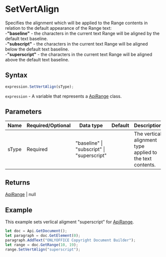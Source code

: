 # SetVertAlign

Specifies the alignment which will be applied to the Range contents in relation to the default appearance of the Range text:\
-**"baseline"** - the characters in the current text Range will be aligned by the default text baseline.\
-**"subscript"** - the characters in the current text Range will be aligned below the default text baseline.\
-**"superscript"** - the characters in the current text Range will be aligned above the default text baseline.

## Syntax

```javascript
expression.SetVertAlign(sType);
```

`expression` - A variable that represents a [ApiRange](../ApiRange.md) class.

## Parameters

| **Name** | **Required/Optional** | **Data type** | **Default** | **Description** |
| ------------- | ------------- | ------------- | ------------- | ------------- |
| sType | Required | "baseline" \| "subscript" \| "superscript" |  | The vertical alignment type applied to the text contents. |

## Returns

[ApiRange](../../ApiRange/ApiRange.md) \| null

## Example

This example sets verlical aligment "superscript" for [ApiRange](../ApiRange.md).

```javascript editor-
let doc = Api.GetDocument();
let paragraph = doc.GetElement(0);
paragraph.AddText("ONLYOFFICE Copyright Document Builder");
let range = doc.GetRange(10, 19);
range.SetVertAlign("superscript");
```
